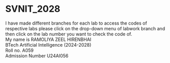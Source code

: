 # SVNIT_2028
I have made different branches for each lab to access the codes of respective labs please click on the drop-down menu of labwork branch and then click on the lab number you want to check the code of.   </br>
My name is RAMOLIYA ZEEL HIRENBHAI </br>
BTech Artificial Intelligence (2024-2028) </br>
Roll no. A059 </br>
Admission Number U24AI056 </br>
